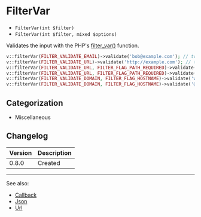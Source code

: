 # FilterVar

- `FilterVar(int $filter)`
- `FilterVar(int $filter, mixed $options)`

Validates the input with the PHP's [filter_var()](http://php.net/filter_var) function.

```php
v::filterVar(FILTER_VALIDATE_EMAIL)->validate('bob@example.com'); // true
v::filterVar(FILTER_VALIDATE_URL)->validate('http://example.com'); // true
v::filterVar(FILTER_VALIDATE_URL, FILTER_FLAG_PATH_REQUIRED)->validate('http://example.com'); // false
v::filterVar(FILTER_VALIDATE_URL, FILTER_FLAG_PATH_REQUIRED)->validate('http://example.com/path'); // true
v::filterVar(FILTER_VALIDATE_DOMAIN, FILTER_FLAG_HOSTNAME)->validate('webserver.local'); // true
v::filterVar(FILTER_VALIDATE_DOMAIN, FILTER_FLAG_HOSTNAME)->validate('@local'); // false
```

## Categorization

- Miscellaneous

## Changelog

Version | Description
--------|-------------
  0.8.0 | Created

***
See also:

- [Callback](Callback.md)
- [Json](Json.md)
- [Url](Url.md)

